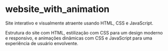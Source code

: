 # website_with_animation
 Site interativo e visualmente atraente usando HTML, CSS e JavaScript. 

Estrutura do site com HTML, estilização com CSS para um design moderno e responsivo,
e animações dinâmicas com CSS e JavaScript para uma experiência de usuário envolvente.
